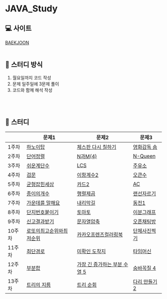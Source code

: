 # JAVA_Study

## 💻 사이트
[BAEKJOON](https://www.acmicpc.net/step)
</br>
</br>
## 📑 스터디 방식
1. 월요일까지 코드 작성
2. 문제 일주일에 3문제 풀이
3. 코드와 함께 해석 작성
</br>
</br>

## 📆 스터디

||문제1|문제2|문제3|
|------|---|---|---|
|1주차|[하노이탑](https://www.acmicpc.net/problem/11729)|[체스판 다시 칠하기](https://www.acmicpc.net/problem/1018)|[영화감독 숌](https://www.acmicpc.net/problem/1436)|
|2주차|[단어정렬](https://www.acmicpc.net/problem/1181)|[N과M(4)](https://www.acmicpc.net/problem/15652)|[N-Queen](https://www.acmicpc.net/problem/9663)|
|3주차|[쉬운계단수](https://www.acmicpc.net/problem/10844)|[LCS](https://www.acmicpc.net/problem/9251)|[주유소](https://www.acmicpc.net/problem/13305)
|4주차|[검문](https://www.acmicpc.net/problem/2981)|[이항계수2](https://www.acmicpc.net/problem/11051)|[오큰수](https://www.acmicpc.net/problem/17298)
|5주차|[균형잡힌세상](https://www.acmicpc.net/problem/4949)|[카드2](https://www.acmicpc.net/problem/2164)|[AC](https://www.acmicpc.net/problem/5430)
|6주차|[종이의개수](https://www.acmicpc.net/problem/1780)|[행렬제곱](https://www.acmicpc.net/problem/10830)|[랜선자르기](https://www.acmicpc.net/problem/1654)
|7주차|[가운데를 말해요](https://www.acmicpc.net/problem/1655)|[내리막길](https://www.acmicpc.net/problem/1520)|[동전1](https://www.acmicpc.net/problem/2293)
|8주차|[단지번호붙이기](https://www.acmicpc.net/problem/2667)|[토마토](https://www.acmicpc.net/problem/7576)|[이분그래프](https://www.acmicpc.net/problem/1707)
|9주차|[신고결과받기](https://programmers.co.kr/learn/courses/30/lessons/92334)|[문자열압축](https://programmers.co.kr/learn/courses/30/lessons/60057)|[오픈채팅방](https://programmers.co.kr/learn/courses/30/lessons/42888)
|10주차|[로또의최고순위와최저순위](https://programmers.co.kr/learn/courses/30/lessons/77484)|[카카오프렌즈컬러링북](https://programmers.co.kr/learn/courses/30/lessons/1829)|[단체사진찍기](https://programmers.co.kr/learn/courses/30/lessons/1835)
|11주차|[최단경로](https://www.acmicpc.net/problem/1753)|[미확인 도착지](https://www.acmicpc.net/problem/9370)|[타임머신](https://www.acmicpc.net/problem/11657)
|12주차|[부분합](https://www.acmicpc.net/problem/1806)|[가장 긴 증가하는 부분 수열 5](https://www.acmicpc.net/problem/14003)|[숨바꼭질 4](https://www.acmicpc.net/problem/13913)
|13주차|[트리의 지름](https://www.acmicpc.net/problem/1967)|[트리 순회](https://www.acmicpc.net/problem/1991)|[다리 만들기 2](https://www.acmicpc.net/problem/17472)
